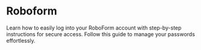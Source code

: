 # Roboform
Learn how to easily log into your RoboForm account with step-by-step instructions for secure access. Follow this guide to manage your passwords effortlessly.
